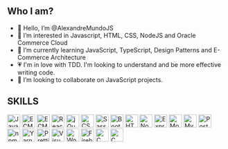 ## Who I am?

- 👋 Hello, I’m @AlexandreMundoJS
- 👀 I’m interested in Javascript, HTML, CSS, NodeJS and Oracle Commerce Cloud
- 🌱 I’m currently learning JavaScript, TypeScript, Design Patterns and E-Commerce Architecture
- :heartpulse: I'm in love with TDD. I'm looking to understand and be more effective writing code.
- 💞️ I’m looking to collaborate on JavaScript projects.

## SKILLS

<a href="https://developer.mozilla.org/en-US/docs/Web/JavaScript" title="JavaScript"><img
        src="https://github.com/get-icon/geticon/raw/master/icons/javascript.svg" alt="JavaScript" width="30px"
        height="30px"></a>
<a href="https://tc39.es/ecma262/" title="ECMAScript 6"><img
        src="https://github.com/get-icon/geticon/raw/master/icons/es6.svg" alt="ECMAScript 6" width="30px"
        height="30px"></a>
<a href="https://knockoutjs.com/" title="KnockoutJs"><img
        src="https://github.com/get-icon/geticon/raw/master/icons/knockout.svg" alt="ECMAScript 6" width="30px" height="30px"></a>
<a href="https://reactjs.org/" title="React"><img src="https://github.com/get-icon/geticon/raw/master/icons/react.svg"
        alt="React" width="30px" height="30px"></a>
<a href="https://jquery.com/" title="jQuery"><img
        src="https://github.com/get-icon/geticon/raw/master/icons/jquery-icon.svg" alt="jQuery" width="30px"
        height="30px"></a>
<a href="https://www.w3.org/TR/CSS/" title="CSS3"><img
        src="https://github.com/get-icon/geticon/raw/master/icons/css-3.svg" alt="CSS3" width="30px" height="30px"></a>
<a href="https://sass-lang.com/" title="Sass"><img src="https://github.com/get-icon/geticon/raw/master/icons/sass.svg"
        alt="Sass" width="30px" height="30px"></a>
<a href="https://getbootstrap.com/" title="Bootstrap"><img
        src="https://github.com/get-icon/geticon/raw/master/icons/bootstrap.svg" alt="Bootstrap" width="30px"
        height="30px"></a>
<a href="https://www.w3.org/TR/html5/" title="HTML5"><img
        src="https://github.com/get-icon/geticon/raw/master/icons/html-5.svg" alt="HTML5" width="30px"
        height="30px"></a>
<a href="https://nodejs.org/" title="Node.js"><img
        src="https://github.com/get-icon/geticon/raw/master/icons/nodejs-icon.svg" alt="Node.js" width="30px"
        height="30px"></a>
<a href="https://expressjs.com/" title="Express"><img
        src="https://github.com/get-icon/geticon/raw/master/icons/express.svg" alt="Express" width="30px"
        height="30px"></a>
<a href="https://www.mongodb.org/" title="MongoDB"><img
        src="https://github.com/get-icon/geticon/raw/master/icons/mongodb-icon.svg" alt="MongoDB" width="30px"
        height="30px"></a>
<a href="https://dev.mysql.com/" title="MySQL"><img src="https://github.com/get-icon/geticon/raw/master/icons/mysql.svg"
        alt="MySQL" width="30px" height="30px"></a>
<a href="https://www.postgresql.org/" title="PostgreSQL"><img
        src="https://github.com/get-icon/geticon/raw/master/icons/postgresql.svg" alt="PostgreSQL" width="30px"
        height="30px"></a>
<a href="https://www.npmjs.com/" title="npm"><img src="https://github.com/get-icon/geticon/raw/master/icons/npm.svg"
        alt="npm" width="30px" height="30px"></a>
<a href="https://yarnpkg.com/" title="Yarn"><img src="https://github.com/get-icon/geticon/raw/master/icons/yarn.svg"
        alt="Yarn" width="30px" height="30px"></a>
<a href="https://prettier.io/" title="Prettier"><img
        src="https://github.com/get-icon/geticon/raw/master/icons/prettier.svg" alt="Prettier" width="30px"
        height="30px"></a>
<a href="https://code.visualstudio.com/" title="Visual Studio Code"><img
        src="https://github.com/get-icon/geticon/raw/master/icons/visual-studio-code.svg" alt="Visual Studio Code"
        width="30px" height="30px"></a>
<a href="https://wordpress.org/" title="WordPress"><img
        src="https://github.com/get-icon/geticon/raw/master/icons/wordpress-icon.svg" alt="WordPress" width="30px"
        height="30px"></a>
<a href="https://www.firebase.com/" title="Firebase"><img
        src="https://github.com/get-icon/geticon/raw/master/icons/firebase.svg" alt="Firebase" width="30px"
        height="30px"></a>
<a href="https://en.wikipedia.org/wiki/C_(programming_language)" title="C"><img
        src="https://github.com/get-icon/geticon/raw/master/icons/c.svg" alt="C" width="30px" height="30px"></a>
<a href="https://lesscss.org/" title="Less"><img
        src="https://github.com/get-icon/geticon/raw/master/icons/less.svg" alt="C" width="30px" height="30px"></a>
        
## 
